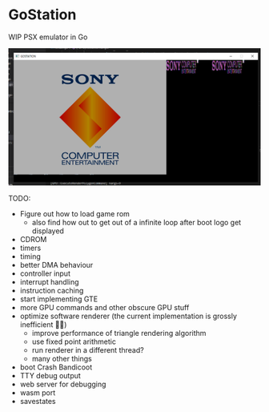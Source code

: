 # GoStation

WIP PSX emulator in Go

![](startup.png)

TODO:
- Figure out how to load game rom
  * also find how out to get out of a infinite loop after boot logo get displayed
- CDROM
- timers
- timing
- better DMA behaviour
- controller input
- interrupt handling
- instruction caching
- start implementing GTE
- more GPU commands and other obscure GPU stuff
- optimize software renderer (the current implementation is grossly inefficient 🤮🤮)
  * improve performance of triangle rendering algorithm
  * use fixed point arithmetic
  * run renderer in a different thread?
  * many other things
- boot Crash Bandicoot
- TTY debug output
- web server for debugging
- wasm port
- savestates
